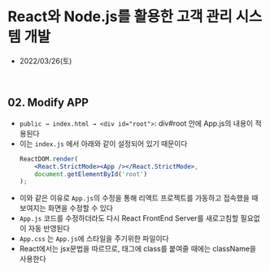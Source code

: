 # React와 Node.js를 활용한 고객 관리 시스템 개발
- 2022/03/26(토)

<br>


## 02. Modify APP
- `public → index.html → <div id="root">`: div#root 안에 App.js의 내용이 적용된다 
- 이는 `index.js` 에서 아래와 같이 설정되어 있기 때문이다
    ```jsx
    ReactDOM.render( 
        <React.StrictMode><App /></React.StrictMode>,
        document.getElementById('root')
    );
    ```
- 이와 같은 이유로 `App.js`의 수정을 통해 리액트 프로젝트를 가동하고 접속했을 때 보여지는 화면을 수정할 수 있다
- `App.js` 코드를 수정하더라도 다시 React FrontEnd Server를 새로고침할 필요없이 자동 반영된다 
- `App.css` 는 `App.js`에 스타일을 주기위한 파일이다
- React에서는 jsx문법을 따르므로, 태그에 class를 붙여줄 때에는 className을 사용한다

 
<br>